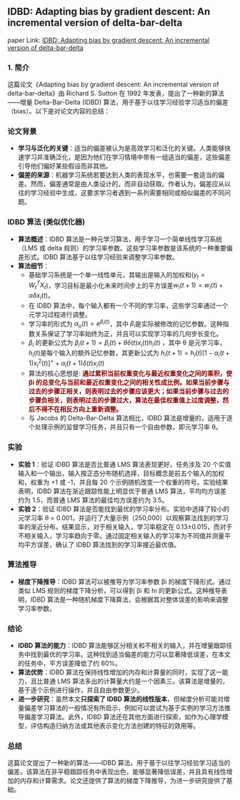 ## IDBD: Adapting bias by gradient descent: An incremental version of delta-bar-delta

paper Link: [IDBD: Adapting bias by gradient descent: An incremental version of delta-bar-delta](http://incompleteideas.net/papers/sutton-92a.pdf)
 
### 1. 简介

这篇论文《Adapting bias by gradient descent: An incremental version of delta-bar-delta》由 Richard S. Sutton 在 1992 年发表，提出了一种新的算法——增量 Delta-Bar-Delta (IDBD) 算法，用于基于以往学习经验学习适当的偏差（bias）。以下是对论文内容的总结：

### 论文背景
- **学习与泛化的关键**：适当的偏差被认为是高效学习和泛化的关键。人类能够快速学习并准确泛化，是因为他们在学习情境中带有一组适当的偏差，这些偏差引导他们偏好某些假设而非其他。
- **偏差的来源**：机器学习系统若要达到人类的表现水平，也需要一套适当的偏差。然而，偏差通常是由人类设计的，而非自动获取。作者认为，偏差应从以往的学习经验中生成，这要求学习者遇到一系列需要相同或相似偏差的不同问题。

### IDBD 算法 (类似优化器)
- **算法概述**：IDBD 算法是一种元学习算法，用于学习一个简单线性学习系统（LMS 或 delta 规则）的学习率参数。这些学习率参数是该系统的一种重要偏差形式。IDBD 算法基于以往学习经验来调整学习率参数。
- **算法细节**：
    - 基础学习系统是一个单一线性单元，其输出是输入的加权和($y_t=W_t^TX_t$)，学习目标是最小化未来时间步上的平方误差$w_i(t+1) = w_i(t) + \alpha \delta x_i(t)$。
    - 在 IDBD 算法中，每个输入都有一个不同的学习率，这些学习率通过一个元学习过程进行调整。
    - 学习率的形式为 $\alpha_u(t) = e^{\beta _i(t)}$，其中 $\beta _i$是实际被修改的记忆参数。这种指数关系保证了学习率始终为正，并且可以实现学习率的几何步长变化。
    - $\beta _i$ 的更新公式为 $\beta _i(t+1) = \beta _i(t) + \theta \delta(t)x_i(t)h_i(t)$ ，其中 θ 是元学习率，$h_i(t)$是每个输入的额外记忆参数，其更新公式为 $h_i(t+1) =h_i(t)[1-\alpha_i(t+1)x_i^2(t)]^{+} + \alpha_i(t+1) \delta(t)x_i(t)$ 
    - 算法的核心思想是: <b><font color=darkred>通过累积当前权重变化与最近权重变化之间的乘积，使 βi 的总变化与当前和最近权重变化之间的相关性成比例。如果当前步骤与过去的步骤正相关，则表明过去的步骤应该更大；如果当前步骤与过去的步骤负相关，则表明过去的步骤过大，算法在最佳权重值上过度调整，然后不得不在相反方向上重新调整。</font></b>
    - 与 Jacobs 的 Delta-Bar-Delta 算法相比，IDBD 算法是增量的，适用于逐个处理示例的监督学习任务，并且只有一个自由参数，即元学习率 θ。

### 实验
- **实验 1**：验证 IDBD 算法是否比普通 LMS 算法表现更好。任务涉及 20 个实值输入和一个输出，输入按正态分布随机选择，目标概念是前五个输入的加权和，权重为 +1 或 -1，并且每 20 个示例随机改变一个权重的符号。实验结果表明，IDBD 算法在渐近跟踪性能上明显优于普通 LMS 算法，平均均方误差约为 1.5，而普通 LMS 算法的最佳均方误差约为 3.5。
- **实验 2**：验证 IDBD 算法是否能找到最优的学习率分布。实验中选择了较小的元学习率 θ = 0.001，并运行了大量示例（250,000）以观察算法找到的学习率的渐近分布。结果显示，对于相关输入，学习率稳定在 0.13±0.015，而对于不相关输入，学习率趋向于零。通过固定相关输入的学习率为不同值并测量平均平方误差，确认了 IDBD 算法找到的学习率接近最优值。

### 算法推导
- **梯度下降推导**：IDBD 算法可以被推导为学习率参数 βi 的梯度下降形式。通过类似 LMS 规则的梯度下降分析，可以得到 βi 和 hi 的更新公式。这种推导表明，IDBD 算法是一种随机梯度下降算法，会根据其对整体误差的影响来调整学习率参数。

### 结论
- **IDBD 算法的能力**：IDBD 算法能够区分相关和不相关的输入，并在增量跟踪任务中找到最优的学习率。这种找到适当偏差的能力可以显著降低误差，在本文的任务中，平方误差降低了约 60%。
- **算法优势**：IDBD 算法在保持线性增加的内存和计算量的同时，实现了这一能力，且比普通 LMS 算法多出的计算量大约是一个因素三。该算法是增量的，基于逐个示例进行操作，并且自由参数更少。
- **进一步研究**：虽然本文**只探索了 IDBD 算法的线性版本**，但梯度分析可能对增量偏差学习算法的一般情况有所启示，例如可以尝试为基于实例的学习方法推导偏差学习算法。此外，IDBD 算法还在其他方面进行探索，如作为心理学模型，评估构造归纳方法或其他表示变化方法创建的特征的效用等。

### 总结
这篇论文提出了一种新的算法——IDBD 算法，用于基于以往学习经验学习适当的偏差。该算法在非平稳跟踪任务中表现出色，能够显著降低误差，并且具有线性增加的内存和计算需求。论文还提供了算法的梯度下降推导，为进一步研究提供了基础。